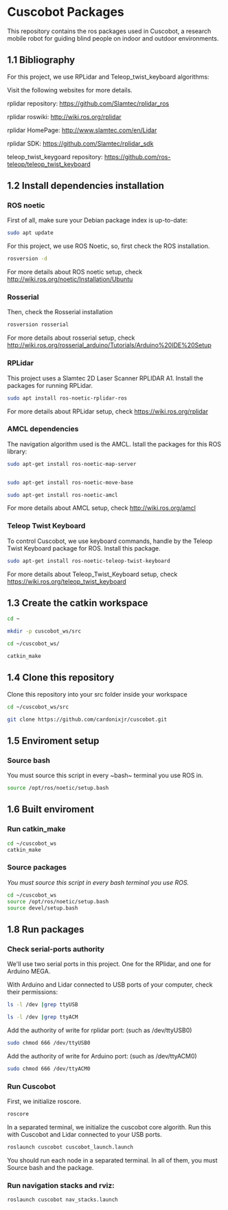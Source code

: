 # Cuscobot Packages
This repository contains the ros packages used in Cuscobot, a research mobile robot for guiding blind people on indoor and outdoor environments.

## 1.1 Bibliography
For this project, we use RPLidar and Teleop_twist_keyboard algorithms:

Visit the following websites for more details.

rplidar repository: https://github.com/Slamtec/rplidar_ros

rplidar roswiki: http://wiki.ros.org/rplidar

rplidar HomePage: http://www.slamtec.com/en/Lidar

rplidar SDK: https://github.com/Slamtec/rplidar_sdk

teleop_twist_keygoard repository:   https://github.com/ros-teleop/teleop_twist_keyboard

## 1.2 Install dependencies installation
### ROS noetic
First of all, make sure your Debian package index is up-to-date:

```bash
sudo apt update
```
For this project, we use ROS Noetic, so, first check the ROS installation.

```bash
rosversion -d
```

For more details about ROS noetic setup, check http://wiki.ros.org/noetic/Installation/Ubuntu

### Rosserial
Then, check the Rosserial installation

```bash
rosversion rosserial
```
For more details about rosserial setup, check http://wiki.ros.org/rosserial_arduino/Tutorials/Arduino%20IDE%20Setup

### RPLidar
This project uses a Slamtec 2D Laser Scanner RPLIDAR A1. Install the packages for running RPLidar.

```bash
sudo apt install ros-noetic-rplidar-ros
```

For more details about RPLidar setup, check https://wiki.ros.org/rplidar

### AMCL dependencies
The navigation algorithm used is the AMCL. Istall the packages for this ROS library:

```bash
sudo apt-get install ros-noetic-map-server
```
```bash

sudo apt-get install ros-noetic-move-base
```

```bash
sudo apt-get install ros-noetic-amcl
```

For more details about AMCL setup, check http://wiki.ros.org/amcl

### Teleop Twist Keyboard
To control Cuscobot, we use keyboard commands, handle by the Teleop Twist Keyboard package for ROS. Install this package.

```bash
sudo apt-get install ros-noetic-teleop-twist-keyboard
```

For more details about Teleop_Twist_Keyboard setup, check https://wiki.ros.org/teleop_twist_keyboard

## 1.3 Create the catkin workspace

```bash
cd ~
```

```bash
mkdir -p cuscobot_ws/src
```

```bash
cd ~/cuscobot_ws/
```

```bash
catkin_make
```

## 1.4 Clone this repository

Clone this repository into your src folder inside your workspace

```bash
cd ~/cuscobot_ws/src
```

```bash
git clone https://github.com/cardonixjr/cuscobot.git
```

## 1.5 Enviroment setup
### Source bash
You must source this script in every ~bash~ terminal you use ROS in. 

```bash
source /opt/ros/noetic/setup.bash
```

## 1.6 Built enviroment
### Run catkin_make 

```bash
cd ~/cuscobot_ws
catkin_make
```

### Source packages
*You must source this script in every bash terminal you use ROS.*

```bash
cd ~/cuscobot_ws
source /opt/ros/noetic/setup.bash
source devel/setup.bash
```

## 1.8 Run packages

### Check serial-ports authority
We'll use two serial ports in this project. One for the RPlidar, and one for Arduino MEGA.

With Arduino and Lidar connected to USB ports of your computer, check their permissions:

```bash
ls -l /dev |grep ttyUSB
```

```bash
ls -l /dev |grep ttyACM
```

Add the authority of write for rplidar port: (such as /dev/ttyUSB0)

```bash
sudo chmod 666 /dev/ttyUSB0
```

Add the authority of write for Arduino port: (such as /dev/ttyACM0)

```bash
sudo chmod 666 /dev/ttyACM0
```

### Run Cuscobot

First, we initialize roscore.

```bash
roscore
```

In a separated terminal, we initialize the cuscobot core algorith. Run this with Cuscobot and Lidar connected to your USB ports.


```bash
roslaunch cuscobot cuscobot_launch.launch
```

You should run each node in a separated terminal. In all of them, you must Source bash and the package.

### Run navigation stacks and rviz:

```bash
roslaunch cuscobot nav_stacks.launch
```

